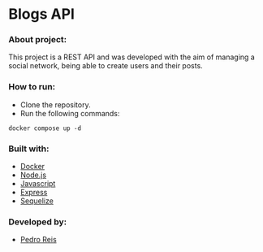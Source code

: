 # Blogs API
### About project:
This project is a REST API and was developed with the aim of managing a social network, being able to create users and their posts.
### How to run:
- Clone the repository.
- Run the following commands:
```
docker compose up -d
```
### Built with:
- [Docker](https://www.docker.com/)
- [Node.js](https://nodejs.org/en/)
- [Javascript](https://developer.mozilla.org/pt-BR/docs/Web/JavaScript)
- [Express](https://expressjs.com/pt-br/)
- [Sequelize](https://sequelize.org/)
### Developed by:
- [Pedro Reis](https://www.linkedin.com/in/pedroreisalves/)
